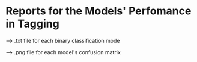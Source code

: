 # Reports for the Models' Perfomance in Tagging

--> .txt file for each binary classification mode 


--> .png file for each model's confusion matrix
